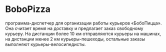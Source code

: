 # BoboPizza
 программа-диспетчер для организации работы курьеров «БобоПицца». Она считает время на доставку и предлагает заказ свободному курьеру. На дистанции более 10 км отправляются курьеры на машинах, на дистанции менее 2 км курьеры-пешеходы, остальные заказы выполняют курьеры-велосипедисты.
